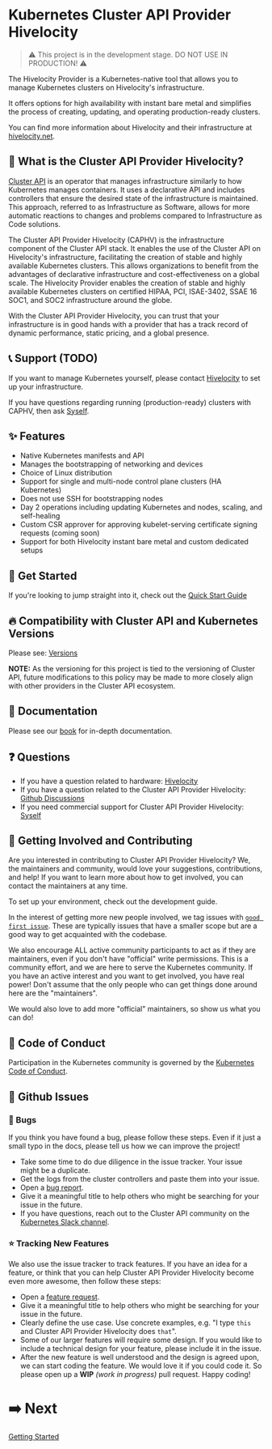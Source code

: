 # Kubernetes Cluster API Provider Hivelocity

> :warning: This project is in the development stage. DO NOT USE IN PRODUCTION! :warning:

The Hivelocity Provider is a Kubernetes-native tool that allows you to manage Kubernetes clusters on Hivelocity's infrastructure.

It offers options for high availability with instant bare metal and simplifies the process of creating, updating, and operating production-ready clusters.

You can find more information about Hivelocity and their infrastructure at [hivelocity.net](https://www.hivelocity.net).


## :newspaper: What is the Cluster API Provider Hivelocity?

[Cluster API](https://cluster-api.sigs.k8s.io/) is an operator that manages infrastructure similarly to how Kubernetes manages containers. It uses a declarative API and includes controllers that ensure the desired state of the infrastructure is maintained. This approach, referred to as Infrastructure as Software, allows for more automatic reactions to changes and problems compared to Infrastructure as Code solutions.

The Cluster API Provider Hivelocity (CAPHV) is the infrastructure component of the Cluster API stack. It enables the use of the Cluster API on Hivelocity's infrastructure, facilitating the creation of stable and highly available Kubernetes clusters. This allows organizations to benefit from the advantages of declarative infrastructure and cost-effectiveness on a global scale. The Hivelocity Provider enables the creation of stable and highly available Kubernetes clusters on certified HIPAA, PCI, ISAE-3402, SSAE 16 SOC1, and SOC2 infrastructure around the globe.

With the Cluster API Provider Hivelocity, you can trust that your infrastructure is in good hands with a provider that has a track record of dynamic performance, static pricing, and a global presence.

## :telephone_receiver: Support (TODO)

If you want to manage Kubernetes yourself, please contact [Hivelocity](https://www.hivelocity.net/about/contact-us/) to set up your infrastructure.

If you have questions regarding running (production-ready) clusters with CAPHV, then ask [Syself](https://syself.com/).

## :sparkles: Features

* Native Kubernetes manifests and API
* Manages the bootstrapping of networking and devices
* Choice of Linux distribution
* Support for single and multi-node control plane clusters (HA Kubernetes)
* Does not use SSH for bootstrapping nodes
* Day 2 operations including updating Kubernetes and nodes, scaling, and self-healing
* Custom CSR approver for approving kubelet-serving certificate signing requests (coming soon)
* Support for both Hivelocity instant bare metal and custom dedicated setups


## :rocket: Get Started

If you're looking to jump straight into it, check out the [Quick Start Guide](https://hivelocity.github.io/cluster-api-provider-hivelocity/user/getting-started.html)

## :fire: Compatibility with Cluster API and Kubernetes Versions

Please see: [Versions](https://hivelocity.github.io/cluster-api-provider-hivelocity/reference/versions.html)

**NOTE:** As the versioning for this project is tied to the versioning of Cluster API, future modifications to this policy may be made to more closely align with other providers in the Cluster API ecosystem.

## :book: Documentation

Please see our [book](https://hivelocity.github.io/cluster-api-provider-hivelocity) for in-depth documentation.

## :question: Questions

* If you have a question related to hardware: [Hivelocity](https://www.hivelocity.net/about/contact-us/)
* If you have a question related to the Cluster API Provider Hivelocity: [Github Discussions](https://github.com/hivelocity/cluster-api-provider-hivelocity/discussions)
* If you need commercial support for Cluster API Provider Hivelocity: [Syself](https://syself.com)

## :busts_in_silhouette: Getting Involved and Contributing

Are you interested in contributing to Cluster API Provider Hivelocity? We, the maintainers and community, would love your suggestions, contributions, and help! If you want to learn more about how to get involved, you can contact the maintainers at any time.

To set up your environment, check out the development guide.

In the interest of getting more new people involved, we tag issues with [`good first issue`][good_first_issue]. These are typically issues that have a smaller scope but are a good way to get acquainted with the codebase.

We also encourage ALL active community participants to act as if they are maintainers, even if you don't have "official" write permissions. This is a community effort, and we are here to serve the Kubernetes community. If you have an active interest and you want to get involved, you have real power! Don't assume that the only people who can get things done around here are the "maintainers".

We would also love to add more "official" maintainers, so show us what you can do!

## :dizzy: Code of Conduct

Participation in the Kubernetes community is governed by the [Kubernetes Code of Conduct](https://github.com/hivelocity/cluster-api-provider-hivelocity/blob/main/code-of-conduct.md).

## :construction: Github Issues

### :bug: Bugs

If you think you have found a bug, please follow these steps. Even if it just a small
typo in the docs, please tell us how we can improve the project!

- Take some time to do due diligence in the issue tracker. Your issue might be a duplicate.
- Get the logs from the cluster controllers and paste them into your issue.
- Open a [bug report][bug_report].
- Give it a meaningful title to help others who might be searching for your issue in the future.
- If you have questions, reach out to the Cluster API community on the [Kubernetes Slack channel][slack_info].

### :star: Tracking New Features

We also use the issue tracker to track features. If you have an idea for a feature, or think that you can help Cluster API Provider Hivelocity become even more awesome, then follow these steps:

- Open a [feature request][feature_request].
- Give it a meaningful title to help others who might be searching for your issue in the future.
- Clearly define the use case. Use concrete examples, e.g. "I type `this` and Cluster API Provider Hivelocity does `that`".
- Some of our larger features will require some design. If you would like to include a technical design for your feature, please include it in the issue.
- After the new feature is well understood and the design is agreed upon, we can start coding the feature. We would love it if you could code it. So please open up a **WIP** *(work in progress)* pull request. Happy coding!

<!-- References -->

[good_first_issue]: https://github.com/hivelocity/cluster-api-provider-hivelocity/issues?q=is%3Aissue+is%3Aopen+sort%3Aupdated-desc+label%3A%22good+first+issue%22
[bug_report]: https://github.com/hivelocity/cluster-api-provider-hivelocity/issues/new?template=bug_report.md
[feature_request]: https://github.com/hivelocity/cluster-api-provider-hivelocity/issues/new?template=feature_request.md
[slack_info]: https://github.com/kubernetes/community/tree/master/communication#slack
[cluster_api]: https://github.com/kubernetes-sigs/cluster-api
[quickstart]: https://cluster-api.sigs.k8s.io/user/quick-start.html

# :arrow_right: Next

[Getting Started](https://hivelocity.github.io/cluster-api-provider-hivelocity/user/getting-started.html)
